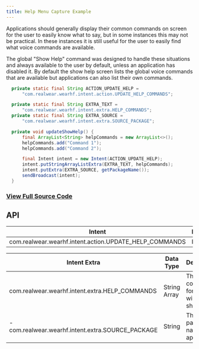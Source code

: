 ```yaml
---
title: Help Menu Capture Example
---
```


Applications should generally display their common commands on screen for the user to easily know what to say, but in some instances this may not be practical. In these instances it is still useful for the user to easily find what voice commands are available. 

The global "Show Help" command was designed to handle these situations and always available to the user by default, unless an application has disabled it. By default the show help screen lists the global voice commands that are available but applications can also list their own commands.

```java
  private static final String ACTION_UPDATE_HELP =
      "com.realwear.wearhf.intent.action.UPDATE_HELP_COMMANDS";

  private static final String EXTRA_TEXT =
      "com.realwear.wearhf.intent.extra.HELP_COMMANDS";
  private static final String EXTRA_SOURCE =
      "com.realwear.wearhf.intent.extra.SOURCE_PACKAGE";

  private void updateShowHelp() {
      final ArrayList<String> helpCommands = new ArrayList<>();
      helpCommands.add("Command 1");
      helpCommands.add("Command 2");

      final Intent intent = new Intent(ACTION_UPDATE_HELP);
      intent.putStringArrayListExtra(EXTRA_TEXT, helpCommands);
      intent.putExtra(EXTRA_SOURCE, getPackageName());
      sendBroadcast(intent);
  }
```

### [View Full Source Code](https://github.com/realwear/Developer-Examples/blob/master/hmt1developerexamples/src/main/java/com/realwear/hmt1developerexamples/ShowHelpActivity.java)

## API

|  Intent | Description  |
| --- |  --- |
| com.realwear.wearhf.intent.action.UPDATE_HELP_COMMANDS |  Intent name |

|  Intent Extra | Data Type | Description  |
| --- |  --- |  --- |
| com.realwear.wearhf.intent.extra.HELP_COMMANDS |  String Array |  The list of commands for the help window to show |
| -com.realwear.wearhf.intent.extra.SOURCE_PACKAGE |  String |  The package name of the application |
